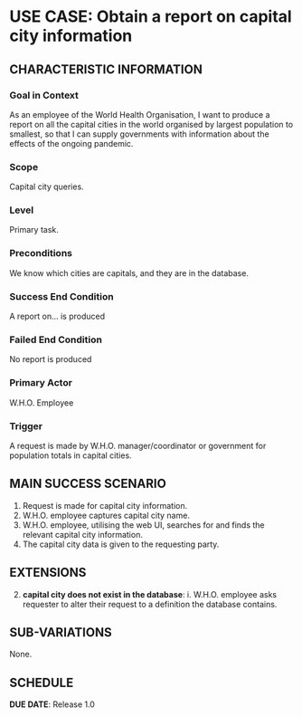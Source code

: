# USE CASE: Obtain a report on capital city information

## CHARACTERISTIC INFORMATION

### Goal in Context


As an employee of the World Health Organisation, I want to produce a report on all the capital cities in the world organised by largest population to smallest, so that I can supply governments with information about the effects of the ongoing pandemic.

### Scope

Capital city queries.

### Level

Primary task.

### Preconditions

We know which cities are capitals, and they are in the database.

### Success End Condition

A report on... is produced

### Failed End Condition

No report is produced

### Primary Actor

W.H.O. Employee

### Trigger

A request is made by W.H.O. manager/coordinator or government for population
totals in capital cities.

## MAIN SUCCESS SCENARIO

1. Request is made for capital city information.
2. W.H.O. employee captures capital city name.
3. W.H.O. employee, utilising the web UI, searches for and finds the relevant 
   capital city information.
4. The capital city data is given to the requesting party.

## EXTENSIONS

2. **capital city does not exist in the database**:
    i. W.H.O. employee asks requester to alter their request to a definition the
       database contains.

## SUB-VARIATIONS

None.

## SCHEDULE

**DUE DATE**: Release 1.0
